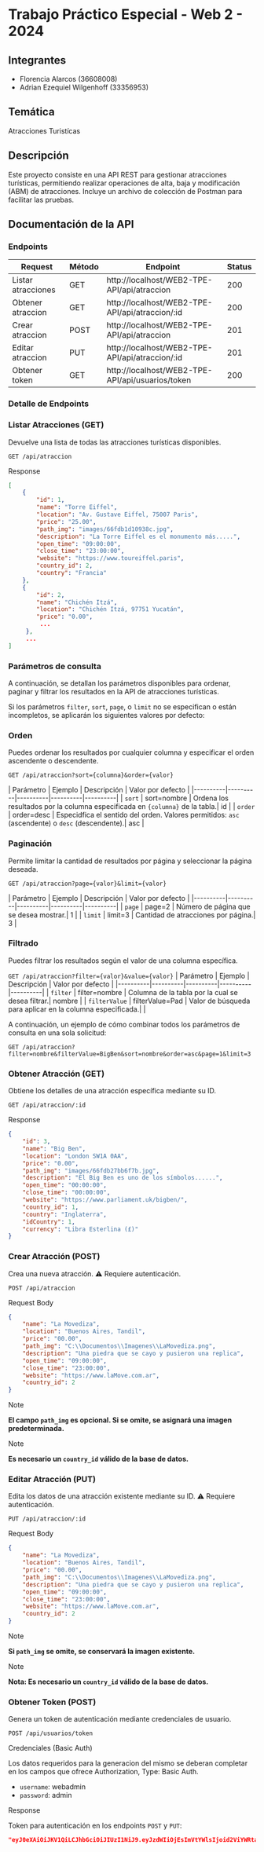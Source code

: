 # Trabajo Práctico Especial - Web 2 - 2024

## Integrantes
- Florencia Alarcos (36608008)
- Adrian Ezequiel Wilgenhoff (33356953)
 
## Temática
Atracciones Turistícas

## Descripción
Este proyecto consiste en una API REST para gestionar atracciones turísticas, permitiendo realizar operaciones de alta, baja y modificación (ABM) de atracciones. Incluye un archivo de colección de Postman para facilitar las pruebas.

## Documentación de la API

### Endpoints 
|       Request         | Método |                    Endpoint                       | Status |
|-----------------------|--------|---------------------------------------------------|--------|
| Listar atracciones    |  GET   | http://localhost/WEB2-TPE-API/api/atraccion       | 200    |
| Obtener atraccion     |  GET   | http://localhost/WEB2-TPE-API/api/atraccion/:id   | 200    |
| Crear atraccion       |  POST  | http://localhost/WEB2-TPE-API/api/atraccion       | 201    |
| Editar atraccion      |  PUT   | http://localhost/WEB2-TPE-API/api/atraccion/:id   | 201    |
| Obtener token         |  GET   | http://localhost/WEB2-TPE-API/api/usuarios/token  | 200    | 

### Detalle de Endpoints

### Listar Atracciones (GET)
Devuelve una lista de todas las atracciones turísticas disponibles.

```http
GET /api/atraccion
```
Response
```json
[
    {
        "id": 1,
        "name": "Torre Eiffel",
        "location": "Av. Gustave Eiffel, 75007 Paris",
        "price": "25.00",
        "path_img": "images/66fdb1d10938c.jpg",
        "description": "La Torre Eiffel es el monumento más.....",
        "open_time": "09:00:00",
        "close_time": "23:00:00",
        "website": "https://www.toureiffel.paris",
        "country_id": 2,
        "country": "Francia"
    },
    {
        "id": 2,
        "name": "Chichén Itzá",
        "location": "Chichén Itzá, 97751 Yucatán",
        "price": "0.00",
         ...
     },
     ...
]
```
### Parámetros de consulta
A continuación, se detallan los parámetros disponibles para ordenar, paginar y filtrar los resultados en la API de atracciones turísticas.

Si los parámetros `filter`, `sort`, `page`, o `limit` no se especifican o están incompletos, se aplicarán los siguientes valores por defecto:

### Orden
Puedes ordenar los resultados por cualquier columna y especificar el orden ascendente o descendente.

`GET /api/atraccion?sort={columna}&order={valor}`

  | Parámetro | Ejemplo | Descripción | Valor por defecto |
  |----------|----------|----------|----------|----------|
  | `sort`    | sort=nombre   | Ordena los resultados por la columna especificada en `{columna}` de la tabla.| id |
  | `order`    | order=desc   | Especidfica el sentido del orden. Valores permitidos: `asc` (ascendente) o `desc` (descendente).| asc |

### Paginación
Permite limitar la cantidad de resultados por página y seleccionar la página deseada.

`GET /api/atraccion?page={valor}&limit={valor}`

  | Parámetro | Ejemplo | Descripción | Valor por defecto |
  |----------|----------|----------|----------|----------|
  | `page`    |  page=2   | Número de página que se desea mostrar.| 1 |
  | `limit`    | limit=3   | Cantidad de atracciones por página.| 3 |

### Filtrado
Puedes filtrar los resultados según el valor de una columna específica.

`GET /api/atraccion?filter={valor}&value={valor}`
  | Parámetro |  Ejemplo | Descripción | Valor por defecto |
  |----------|----------|----------|----------|----------|
  | `filter`    |  filter=nombre   | Columna de la tabla por la cual se desea filtrar.| nombre |
  | `filterValue`    | filterValue=Pad   | Valor de búsqueda para aplicar en la columna especificada.|  |

A continuación, un ejemplo de cómo combinar todos los parámetros de consulta en una sola solicitud:
```
GET /api/atraccion?filter=nombre&filterValue=BigBen&sort=nombre&order=asc&page=1&limit=3
``` 

### Obtener Atracción (GET)
Obtiene los detalles de una atracción específica mediante su ID.

```http
GET /api/atraccion/:id
```
Response
```json
{
    "id": 3,
    "name": "Big Ben",
    "location": "London SW1A 0AA",
    "price": "0.00",
    "path_img": "images/66fdb27bb6f7b.jpg",
    "description": "El Big Ben es uno de los símbolos......",
    "open_time": "00:00:00",
    "close_time": "00:00:00",
    "website": "https://www.parliament.uk/bigben/",
    "country_id": 1,
    "country": "Inglaterra",
    "idCountry": 1,
    "currency": "Libra Esterlina (£)"
}
```

### Crear Atracción (POST)
Crea una nueva atracción. ⚠️ Requiere autenticación.

```http
POST /api/atraccion
```
Request Body
```json
{
    "name": "La Movediza",
    "location": "Buenos Aires, Tandil",
    "price": "00.00",
    "path_img": "C:\\Documentos\\Imagenes\\LaMovediza.png",
    "description": "Una piedra que se cayo y pusieron una replica",
    "open_time": "09:00:00",
    "close_time": "23:00:00",
    "website": "https://www.laMove.com.ar",
    "country_id": 2
}
```
  >[!NOTE]
  > **El campo `path_img` es opcional. Si se omite, se asignará una imagen predeterminada.**

  >[!NOTE]
  > **Es necesario un `country_id` válido de la base de datos.**


### Editar Atracción (PUT)
Edita los datos de una atracción existente mediante su ID. ⚠️ Requiere autenticación.

```http
PUT /api/atraccion/:id
```
Request Body
```json
{
    "name": "La Movediza",
    "location": "Buenos Aires, Tandil",
    "price": "00.00",
    "path_img": "C:\\Documentos\\Imagenes\\LaMovediza.png",
    "description": "Una piedra que se cayo y pusieron una replica",
    "open_time": "09:00:00",
    "close_time": "23:00:00",
    "website": "https://www.laMove.com.ar",
    "country_id": 2
}
```
  >[!NOTE]
  > **Si `path_img` se omite, se conservará la imagen existente.**

  >[!NOTE]
  > **Nota: Es necesario un `country_id` válido de la base de datos.**

### Obtener Token (POST)
Genera un token de autenticación mediante credenciales de usuario.

```http
POST /api/usuarios/token
```
Credenciales (Basic Auth)

Los datos requeridos para la generacion del mismo se deberan completar en los campos que ofrece Authorization, Type: Basic Auth. 
- `username`: webadmin
- `password`: admin

Response

Token para autenticación en los endpoints `POST` y `PUT`:
```json
"eyJ0eXAiOiJKV1QiLCJhbGciOiJIUzI1NiJ9.eyJzdWIiOjEsImVtYWlsIjoid2ViYWRtaW4iLCJyb2LCJpYXQiOjE3MzA5........."
```

